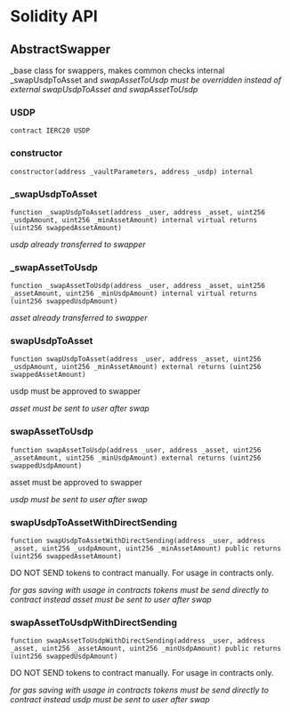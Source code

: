 # Solidity API

## AbstractSwapper

_base class for swappers, makes common checks
internal _swapUsdpToAsset and _swapAssetToUsdp must be overridden instead of external swapUsdpToAsset and swapAssetToUsdp_

### USDP

```solidity
contract IERC20 USDP
```

### constructor

```solidity
constructor(address _vaultParameters, address _usdp) internal
```

### _swapUsdpToAsset

```solidity
function _swapUsdpToAsset(address _user, address _asset, uint256 _usdpAmount, uint256 _minAssetAmount) internal virtual returns (uint256 swappedAssetAmount)
```

_usdp already transferred to swapper_

### _swapAssetToUsdp

```solidity
function _swapAssetToUsdp(address _user, address _asset, uint256 _assetAmount, uint256 _minUsdpAmount) internal virtual returns (uint256 swappedUsdpAmount)
```

_asset already transferred to swapper_

### swapUsdpToAsset

```solidity
function swapUsdpToAsset(address _user, address _asset, uint256 _usdpAmount, uint256 _minAssetAmount) external returns (uint256 swappedAssetAmount)
```

usdp must be approved to swapper

_asset must be sent to user after swap_

### swapAssetToUsdp

```solidity
function swapAssetToUsdp(address _user, address _asset, uint256 _assetAmount, uint256 _minUsdpAmount) external returns (uint256 swappedUsdpAmount)
```

asset must be approved to swapper

_usdp must be sent to user after swap_

### swapUsdpToAssetWithDirectSending

```solidity
function swapUsdpToAssetWithDirectSending(address _user, address _asset, uint256 _usdpAmount, uint256 _minAssetAmount) public returns (uint256 swappedAssetAmount)
```

DO NOT SEND tokens to contract manually. For usage in contracts only.

_for gas saving with usage in contracts tokens must be send directly to contract instead
asset must be sent to user after swap_

### swapAssetToUsdpWithDirectSending

```solidity
function swapAssetToUsdpWithDirectSending(address _user, address _asset, uint256 _assetAmount, uint256 _minUsdpAmount) public returns (uint256 swappedUsdpAmount)
```

DO NOT SEND tokens to contract manually. For usage in contracts only.

_for gas saving with usage in contracts tokens must be send directly to contract instead
usdp must be sent to user after swap_

